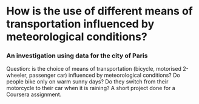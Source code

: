 # How is the use of different means of transportation influenced by meteorological conditions?
### An investigation using data for the city of Paris
Question: is the choice of means of transportation (bicycle, motorised 2-wheeler, passenger car) influenced by meteorological conditions? Do people bike only on warm sunny days? Do they switch from their motorcycle to their car when it is raining? 
A short project done for a Coursera assignment.
